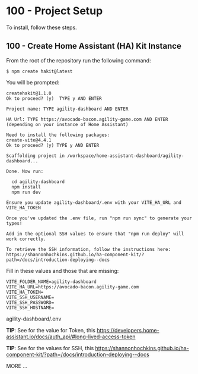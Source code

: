 # 100 - Project Setup

To install, follow these steps.

## 100 - Create Home Assistant (HA) Kit Instance

From the root of the repository run the following command:

```
$ npm create hakit@latest
```

You will be prompted:

```
createhakit@1.1.0
Ok to proceed? (y)  TYPE y AND ENTER
```

```
Project name: TYPE agility-dashboard AND ENTER
```

```
HA Url: TYPE https://avocado-bacon.agility-game.com AND ENTER (depending on your instance of Home Assistant)
```

```
Need to install the following packages:
create-vite@4.4.1
Ok to proceed? (y) TYPE y AND ENTER
```

```
Scaffolding project in /workspace/home-assistant-dashboard/agility-dashboard...

Done. Now run:

  cd agility-dashboard
  npm install
  npm run dev

Ensure you update agility-dashboard/.env with your VITE_HA_URL and VITE_HA_TOKEN

Once you've updated the .env file, run "npm run sync" to generate your types!

Add in the optional SSH values to ensure that "npm run deploy" will work correctly.

To retrieve the SSH information, follow the instructions here: https://shannonhochkins.github.io/ha-component-kit/?path=/docs/introduction-deploying--docs
```

Fill in these values and those that are missing:

```
VITE_FOLDER_NAME=agility-dashboard
VITE_HA_URL=https://avocado-bacon.agility-game.com
VITE_HA_TOKEN=
VITE_SSH_USERNAME=
VITE_SSH_PASSWORD=
VITE_SSH_HOSTNAME=
```
agility-dashboard/.env

**TIP**: See for the value for Token, this https://developers.home-assistant.io/docs/auth_api/#long-lived-access-token

**TIP**: See for the values for SSH, this https://shannonhochkins.github.io/ha-component-kit/?path=/docs/introduction-deploying--docs



MORE ...

